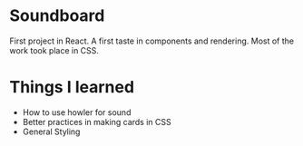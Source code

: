 # Soundboard

First project in React. A first taste in components and rendering. Most of the work took place in CSS.

# Things I learned

- How to use howler for sound
- Better practices in making cards in CSS
- General Styling
